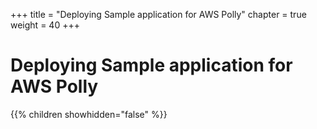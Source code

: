 +++
title = "Deploying Sample application for AWS Polly"
chapter = true
weight = 40
+++

# Deploying Sample application for AWS Polly

{{% children showhidden="false" %}}